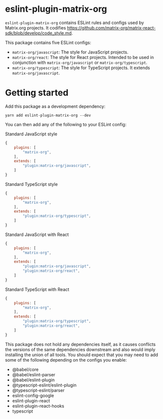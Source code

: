 # eslint-plugin-matrix-org

`eslint-plugin-matrix-org` contains ESLint rules and configs used by Matrix.org
projects. It codifies
https://github.com/matrix-org/matrix-react-sdk/blob/develop/code_style.md.

This package contains five ESLint configs:

- `matrix-org/javascript`: The style for JavaScript projects.
- `matrix-org/react`: The style for React projects. Intended to be used in
  conjunction with `matrix-org/javascript` or `matrix-org/typescript`.
- `matrix-org/typescript`: The style for TypeScript projects. It extends
  `matrix-org/javascript`.

# Getting started

Add this package as a development dependency:

```
yarn add eslint-plugin-matrix-org --dev
```

You can then add any of the following to your ESLint config:

Standard JavaScript style
```js
{
    plugins: [
        "matrix-org",
    ],
    extends: [
        "plugin:matrix-org/javascript",
    ]
}
```

Standard TypeScript style
```js
{
    plugins: [
        "matrix-org",
    ],
    extends: [
        "plugin:matrix-org/typescript",
    ]
}
```

Standard JavaScript with React
```js
{
    plugins: [
        "matrix-org",
    ],
    extends: [
        "plugin:matrix-org/javascript",
        "plugin:matrix-org/react",
    ]
}
```

Standard TypeScript with React
```js
{
    plugins: [
        "matrix-org",
    ],
    extends: [
        "plugin:matrix-org/typescript",
        "plugin:matrix-org/react",
    ]
}
```

This package does not hold any dependencies itself, as it causes conflicts the
versions of the same dependencies downstream and also would imply installing the
union of all tools. You should expect that you may need to add some of the
following depending on the configs you enable:

* @babel/core
* @babel/eslint-parser
* @babel/eslint-plugin
* @typescript-eslint/eslint-plugin
* @typescript-eslint/parser
* eslint-config-google
* eslint-plugin-react
* eslint-plugin-react-hooks
* typescript
